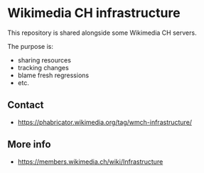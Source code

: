 # Wikimedia CH infrastructure

This repository is shared alongside some Wikimedia CH servers.

The purpose is:

* sharing resources
* tracking changes
* blame fresh regressions
* etc.

## Contact

* https://phabricator.wikimedia.org/tag/wmch-infrastructure/

## More info

* https://members.wikimedia.ch/wiki/Infrastructure
